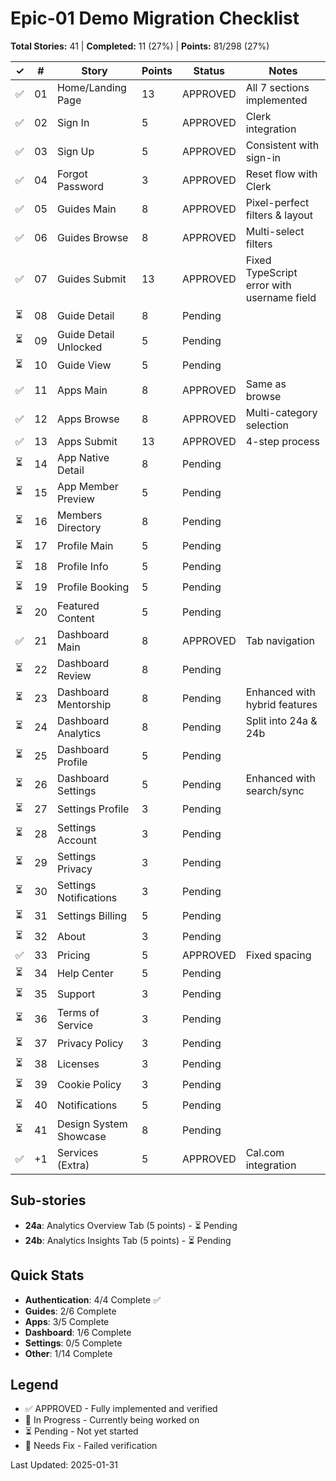 # Epic-01 Demo Migration Checklist

**Total Stories:** 41 | **Completed:** 11 (27%) | **Points:** 81/298 (27%)

| ✓ | # | Story | Points | Status | Notes |
|---|---|-------|--------|--------|-------|
| ✅ | 01 | Home/Landing Page | 13 | APPROVED | All 7 sections implemented |
| ✅ | 02 | Sign In | 5 | APPROVED | Clerk integration |
| ✅ | 03 | Sign Up | 5 | APPROVED | Consistent with sign-in |
| ✅ | 04 | Forgot Password | 3 | APPROVED | Reset flow with Clerk |
| ✅ | 05 | Guides Main | 8 | APPROVED | Pixel-perfect filters & layout |
| ✅ | 06 | Guides Browse | 8 | APPROVED | Multi-select filters |
| ✅ | 07 | Guides Submit | 13 | APPROVED | Fixed TypeScript error with username field |
| ⏳ | 08 | Guide Detail | 8 | Pending | |
| ⏳ | 09 | Guide Detail Unlocked | 5 | Pending | |
| ⏳ | 10 | Guide View | 5 | Pending | |
| ✅ | 11 | Apps Main | 8 | APPROVED | Same as browse |
| ✅ | 12 | Apps Browse | 8 | APPROVED | Multi-category selection |
| ✅ | 13 | Apps Submit | 13 | APPROVED | 4-step process |
| ⏳ | 14 | App Native Detail | 8 | Pending | |
| ⏳ | 15 | App Member Preview | 5 | Pending | |
| ⏳ | 16 | Members Directory | 8 | Pending | |
| ⏳ | 17 | Profile Main | 5 | Pending | |
| ⏳ | 18 | Profile Info | 5 | Pending | |
| ⏳ | 19 | Profile Booking | 5 | Pending | |
| ⏳ | 20 | Featured Content | 5 | Pending | |
| ✅ | 21 | Dashboard Main | 8 | APPROVED | Tab navigation |
| ⏳ | 22 | Dashboard Review | 8 | Pending | |
| ⏳ | 23 | Dashboard Mentorship | 8 | Pending | Enhanced with hybrid features |
| ⏳ | 24 | Dashboard Analytics | 8 | Pending | Split into 24a & 24b |
| ⏳ | 25 | Dashboard Profile | 5 | Pending | |
| ⏳ | 26 | Dashboard Settings | 5 | Pending | Enhanced with search/sync |
| ⏳ | 27 | Settings Profile | 3 | Pending | |
| ⏳ | 28 | Settings Account | 3 | Pending | |
| ⏳ | 29 | Settings Privacy | 3 | Pending | |
| ⏳ | 30 | Settings Notifications | 3 | Pending | |
| ⏳ | 31 | Settings Billing | 5 | Pending | |
| ⏳ | 32 | About | 3 | Pending | |
| ✅ | 33 | Pricing | 5 | APPROVED | Fixed spacing |
| ⏳ | 34 | Help Center | 5 | Pending | |
| ⏳ | 35 | Support | 3 | Pending | |
| ⏳ | 36 | Terms of Service | 3 | Pending | |
| ⏳ | 37 | Privacy Policy | 3 | Pending | |
| ⏳ | 38 | Licenses | 3 | Pending | |
| ⏳ | 39 | Cookie Policy | 3 | Pending | |
| ⏳ | 40 | Notifications | 5 | Pending | |
| ⏳ | 41 | Design System Showcase | 8 | Pending | |
| ✅ | +1 | Services (Extra) | 5 | APPROVED | Cal.com integration |

## Sub-stories
- **24a**: Analytics Overview Tab (5 points) - ⏳ Pending
- **24b**: Analytics Insights Tab (5 points) - ⏳ Pending

## Quick Stats
- **Authentication**: 4/4 Complete ✅
- **Guides**: 2/6 Complete 
- **Apps**: 3/5 Complete
- **Dashboard**: 1/6 Complete
- **Settings**: 0/5 Complete
- **Other**: 1/14 Complete

## Legend
- ✅ APPROVED - Fully implemented and verified
- 🔄 In Progress - Currently being worked on
- ⏳ Pending - Not yet started
- 🔧 Needs Fix - Failed verification

Last Updated: 2025-01-31